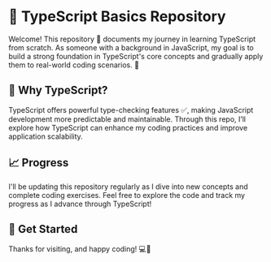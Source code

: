 # 📘 TypeScript Basics Repository

Welcome! This repository 📂 documents my journey in learning TypeScript from scratch. As someone with a background in JavaScript, my goal is to build a strong foundation in TypeScript's core concepts and gradually apply them to real-world coding scenarios. 🚀

## 🤔 Why TypeScript?

TypeScript offers powerful type-checking features ✅, making JavaScript development more predictable and maintainable. Through this repo, I’ll explore how TypeScript can enhance my coding practices and improve application scalability. 

## 📈 Progress

I'll be updating this repository regularly as I dive into new concepts and complete coding exercises. Feel free to explore the code and track my progress as I advance through TypeScript!

## 🚀 Get Started


Thanks for visiting, and happy coding! 💻🌟
